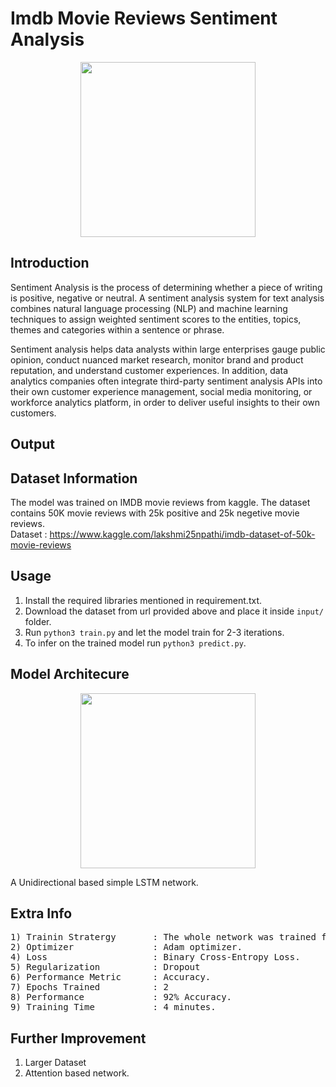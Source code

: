 # Imdb Movie Reviews Sentiment Analysis 

<p align="center">
  <img src="https://mk0ecommercefas531pc.kinstacdn.com/wp-content/uploads/2019/12/sentiment-analysis.png" height="280" />
</p>

## Introduction

Sentiment Analysis is the process of determining whether a piece of writing is positive, negative or neutral. A sentiment analysis system for text analysis combines natural language processing (NLP) and machine learning techniques to assign weighted sentiment scores to the entities, topics, themes and categories within a sentence or phrase.

Sentiment analysis helps data analysts within large enterprises gauge public opinion, conduct nuanced market research, monitor brand and product reputation, and understand customer experiences. In addition, data analytics companies often integrate third-party sentiment analysis APIs into their own customer experience management, social media monitoring, or workforce analytics platform, in order to deliver useful insights to their own customers.

## Output

## Dataset Information 

The model was trained on IMDB movie reviews from kaggle. The dataset contains 50K movie reviews with 25k positive and 25k negetive movie reviews. </br>
Dataset : https://www.kaggle.com/lakshmi25npathi/imdb-dataset-of-50k-movie-reviews

## Usage 

1) Install the required libraries mentioned in requirement.txt.
2) Download the dataset from url provided above and place it inside ``` input/ ``` folder.
3) Run ```python3 train.py``` and let the model train for 2-3 iterations.
4) To infer on the trained model run ```python3 predict.py```.

## Model Architecure 
<p align="center">
  <img src="https://miro.medium.com/max/489/1*27JmK8VBdphpSCWNb4MhNA.png" height="280" />
</p>

A Unidirectional based simple LSTM network.


## Extra Info
<pre>
1) Trainin Stratergy       : The whole network was trained from scratch.
2) Optimizer               : Adam optimizer.
4) Loss                    : Binary Cross-Entropy Loss.
5) Regularization          : Dropout
6) Performance Metric      : Accuracy.
7) Epochs Trained          : 2
8) Performance             : 92% Accuracy.
9) Training Time           : 4 minutes.
</pre>

## Further Improvement 
1) Larger Dataset
2) Attention based network.
